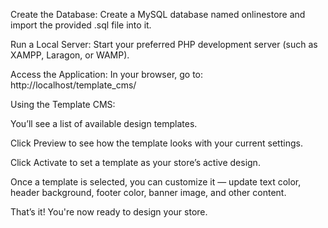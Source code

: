 Create the Database:
Create a MySQL database named onlinestore and import the provided .sql file into it.

Run a Local Server:
Start your preferred PHP development server (such as XAMPP, Laragon, or WAMP).

Access the Application:
In your browser, go to:
http://localhost/template_cms/

Using the Template CMS:

You’ll see a list of available design templates.

Click Preview to see how the template looks with your current settings.

Click Activate to set a template as your store’s active design.

Once a template is selected, you can customize it — update text color, header background, footer color, banner image, and other content.

That’s it! You're now ready to design your store.
